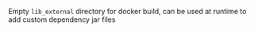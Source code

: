 Empty `lib_external` directory for docker build, can be used at runtime to add custom dependency jar files